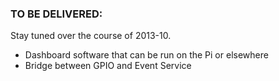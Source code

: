 ### TO BE DELIVERED:

Stay tuned over the course of 2013-10.

* Dashboard software that can be run on the Pi or elsewhere
* Bridge between GPIO and Event Service

